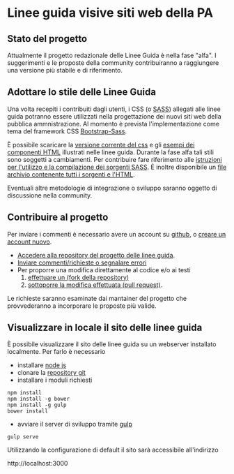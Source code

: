 # Linee guida visive siti web della PA

## Stato del progetto 
Attualmente il progetto redazionale delle Linee Guida è nella fase "alfa". I suggerimenti
e le proposte della community contribuiranno a raggiungere una versione più stabile e di riferimento.

## Adottare lo stile delle Linee Guida
Una volta recepiti i contribuiti dagli utenti, i CSS (o [SASS](http://sass-lang.com)) allegati alle linee guida potranno essere utilizzati nella progettazione dei nuovi siti web della pubblica ammnistrazione. 
Al momento è prevista l'implementazione come tema del framework CSS [Bootstrap-Sass](http://getbootstrap.com/). 

È possibile scaricare la [versione corrente del css](web/assets/agid-guidelines/dist/css/agid.css) e gli [esempi dei componenti HTML](web/assets/agid-guidelines/dist) illustrati nelle linee guida. Durante la fase alfa tali stili sono soggetti a cambiamenti. Per contribuire fare riferimento alle [istruzioni per l'utilizzo e la compilazione dei sorgenti SASS](web/assets/agid-guidelines/README.md). É inoltre disponibile un [file archivio contenente tutti i sorgenti e l'HTML](web/assets/agid-guidelines-2015-11-20-v.1.zip).

Eventuali altre metodologie di integrazione o sviluppo saranno oggetto di discussione nella community.

## Contribuire al progetto
Per inviare i commenti è necessario avere un account su [github](https://github.com/), o [creare un account nuovo](https://github.com/join).

- [Accedere alla repository del progetto delle linee guida](https://github.com/italia-it/designer.italia.it).
- [Inviare commenti/richieste o segnalare errori](https://github.com/italia-it/designer.italia.it/issues)
- Per proporre una modifica direttamente al codice e/o ai testi 
  1. [effettuare un (fork della repository)](https://help.github.com/articles/fork-a-repo/) 
  2. [sottoporre la modifica effettuata (pull request)](https://help.github.com/articles/using-pull-requests/).

Le richieste saranno esaminate dai mantainer del progetto che provvederanno a incorporare le proposte più valide.

## Visualizzare in locale il sito delle linee guida
È possibile visualizzare il sito delle linee guida su un webserver installato localmente. 
Per farlo è necessario 
- installare [node js](https://nodejs.org/)
- clonare la [repository git](https://github.com/italia-it/designer.italia.it.git)
- installare i moduli richiesti

```
npm install
npm install -g bower
npm install -g gulp
bower install
```

- avviare il server di sviluppo tramite [gulp](http://gulpjs.com/)

```
gulp serve
```

Utilizzando la configurazione di default il sito sarà accessibile all'indirizzo

http://localhost:3000

